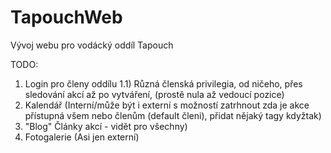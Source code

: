# TapouchWeb
Vývoj webu pro vodácký oddíl Tapouch


TODO:
1) Login pro členy oddílu
  1.1) Různá členská privilegia, od ničeho, přes sledování akcí až po vytváření, (prostě nula až vedoucí pozice)
2) Kalendář (Interní/může být i externí s možností zatrhnout zda je akce přístupná všem nebo členům (default členi), přidat nějaký tagy kdyžtak)
3) "Blog" Články akcí - vidět pro všechny)
4) Fotogalerie (Asi jen externí)

